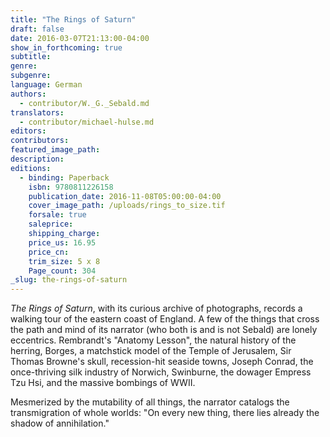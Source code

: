 ```yaml
---
title: "The Rings of Saturn"
draft: false
date: 2016-03-07T21:13:00-04:00
show_in_forthcoming: true
subtitle:
genre:
subgenre:
language: German
authors:
  - contributor/W._G._Sebald.md
translators:
  - contributor/michael-hulse.md
editors:
contributors:
featured_image_path:
description:
editions:
  - binding: Paperback
    isbn: 9780811226158
    publication_date: 2016-11-08T05:00:00-04:00
    cover_image_path: /uploads/rings_to_size.tif
    forsale: true
    saleprice:
    shipping_charge:
    price_us: 16.95
    price_cn:
    trim_size: 5 x 8
    Page_count: 304
_slug: the-rings-of-saturn
---
```


*The Rings of Saturn*, with its curious archive of photographs, records a walking tour of the eastern coast of England. A few of the things that cross the path and mind of its narrator (who both is and is not Sebald) are lonely eccentrics. Rembrandt's "Anatomy Lesson", the natural history of the herring, Borges, a matchstick model of the Temple of Jerusalem, Sir Thomas Browne's skull, recession-hit seaside towns, Joseph Conrad, the once-thriving silk industry of Norwich, Swinburne, the dowager Empress Tzu Hsi, and the massive bombings of WWII.

Mesmerized by the mutability of all things, the narrator catalogs the transmigration of whole worlds: "On every new thing, there lies already the shadow of annihilation."

